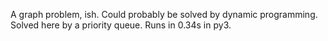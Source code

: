 A graph problem, ish. Could probably be solved by dynamic programming. Solved here by a priority queue. Runs in 0.34s in py3.
